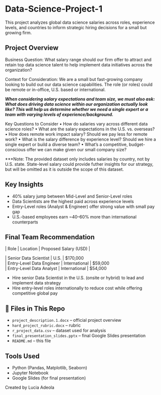 # Data-Science-Project-1

This project analyzes global data science salaries across roles, experience levels, and countries to inform strategic hiring decisions for a small but growing firm.



## Project Overview

Business Question: 
What salary range should our firm offer to attract and retain top data science talent to help implement data initiatives across the organization?


Context for Consideration: 
We are a small but fast-growing company looking to build out our data science capabilities.
 The role (or roles) could be remote or in-office, U.S. based or international. 

***When considering salary expectations and team size, we must also ask: What does driving data science within our organization actually look like? This will help us determine whether we need a single expert or a team with varying levels of experience/background.***


Key Questions to Consider 
• How do salaries vary across different data science roles? 
• What are the salary expectations in the U.S. vs. overseas? 
• How does remote work impact salary? Should we pay less for remote work? 
• What is the salary difference by experience level? Should we hire a single expert or build a diverse team? 
• What’s a competitive, budget-conscious offer we can make given our small company size?


***Note: The provided dataset only includes salaries by country, not by U.S. state. State-level salary could provide futher insights for our strategy, but will be omitted as it is outside the scope of this dataset.


## Key Insights

- 40% salary jump between Mid-Level and Senior-Level roles
- Data Scientists are the highest paid across experience levels
- Entry-Level roles (Analyst & Engineer) offer strong value with small pay gap
- U.S.-based employees earn ~40–60% more than international counterparts

## Final Team Recommendation

| Role                                               | Location                  | Proposed Salary (USD) |

| Senior Data Scientist                  | U.S.                          | $170,000               
| Entry-Level Data Engineer         | International            | $59,000                
| Entry-Level Data Analyst           | International            | $54,000                

- Hire senior Data Scientist in the U.S. (onsite or hybrid) to lead and implement data strategy
- Hire entry-level roles internationally to reduce cost while offering competitive global pay

## 📂 Files in This Repo

- `project_description.1.docx` – official project overview
- `hard_project_rubric.docx` – rubric 
- `r_project_data.csv` –  dataset used for analysis
- `final_presentation_slides.pptx` – final Google Slides presentation 
- `README.md` – this file

## Tools Used

- Python (Pandas, Matplotlib, Seaborn)
- Jupyter Notebook
- Google Slides (for final presentation)



Created by  Lucia Adeola
